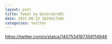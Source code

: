 ```yaml
--- 
layout: post 
title: Tweet by @userzero01 
date: 2021-06-22 1624417280 
categories: twitter 
--- 
```

https://twitter.com/o/status/1407534187356114948